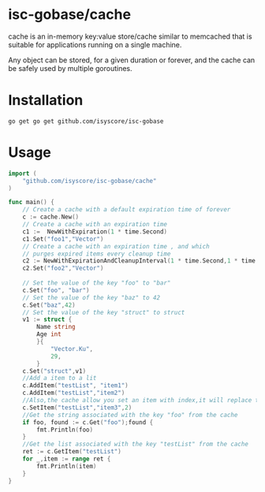 # isc-gobase/cache
cache is an in-memory key:value store/cache similar to memcached that is
suitable for applications running on a single machine.

Any object can be stored, for a given duration or forever, and the cache can be
safely used by multiple goroutines.

# Installation
`go get go get github.com/isyscore/isc-gobase`

# Usage
```go
import (
	"github.com/isyscore/isc-gobase/cache"
)

func main() {
    // Create a cache with a default expiration time of forever
	c := cache.New()
	// Create a cache with an expiration time 
	c1 :=  NewWithExpiration(1 * time.Second)
	c1.Set("foo1","Vector")
	// Create a cache with an expiration time , and which
    // purges expired items every cleanup time
	c2 := NewWithExpirationAndCleanupInterval(1 * time.Second,1 * time.Second)
	c2.Set("foo2","Vector")
	
    // Set the value of the key "foo" to "bar"
	c.Set("foo", "bar")
    // Set the value of the key "baz" to 42
	c.Set("baz",42)
	// Set the value of the key "struct" to struct
    v1 := struct {
        Name string
        Age int
        }{
            "Vector.Ku",
            29,
        }
	c.Set("struct",v1)
	//Add a item to a lit
	c.AddItem("testList", "item1")
	c.AddItem("testList","item2")
	//Also,the cache allow you set an item with index,it will replace the item to new one.
	c.SetItem("testList","item3",2)
	//Get the string associated with the key "foo" from the cache
	if foo, found := c.Get("foo");found {
	    fmt.Println(foo)	
    }
	//Get the list associated with the key "testList" from the cache
	ret := c.GetItem("testList")
	for _,item := range ret {
		fmt.Println(item)
    }
}
```
